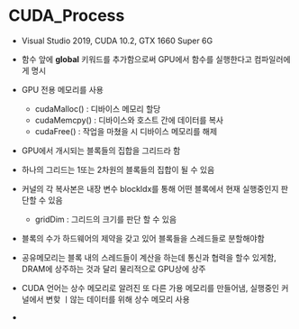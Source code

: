 # CUDA_Process
  * Visual Studio 2019, CUDA 10.2, GTX 1660 Super 6G
  - 함수 앞에 __global__ 키워드를 추가함으로써 GPU에서 함수를 실행한다고 컴파일러에게 명시
  - GPU 전용 메모리를 사용
    -  cudaMalloc() : 디바이스 메모리 할당
    -  cudaMemcpy() : 디바이스와 호스트 간에 데이터를 복사
    -  cudaFree() : 작업을 마쳤을 시 디바이스 메모리를 해제

 - GPU에서 개시되는 블록들의 집합을 그리드라 함
 - 하나의 그리드는 1또는 2차원의 블록들의 집합이 될 수 있음
 - 커널의 각 복사본은 내장 변수 blockIdx를 통해 어떤 블록에서 현재 실행중인지 판단할 수 있음
   - gridDim : 그리드의 크기를 판단 할 수 있음
 
 - 블록의 수가 하드웨어의 제약을 갖고 있어 블록들을 스레드들로 분할해야함
 - 공유메모리는 블록 내의 스레드들이 계산을 하는데 통신과 협력을 할수 있게함, DRAM에 상주하는 것과 달리 물리적으로 GPU상에 상주
 - CUDA 언어는 상수 메모리로 알려진 또 다른 가용 메모리를 만들어냄, 실행중인 커널에서 변핮 ㅣ않는 데이터를 위해 상수 메모리 사용 
 - 
 
